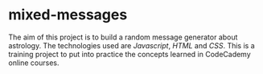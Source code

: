 # mixed-messages

The aim of this project is to build a random message generator about astrology.
The technologies used are *Javascript*, *HTML* and *CSS*.
This is a training project to put into practice the concepts learned in CodeCademy online courses.